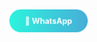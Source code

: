 
<style>
.btn-rainbow {
  padding: 12px 28px;
  border-radius: 25px;
  background: linear-gradient(270deg, #ff0080, #7928ca, #2afadf);
  background-size: 600% 600%;
  color: white;
  font-weight: bold;
  text-decoration: none;
  animation: rainbow 3s ease infinite;
}
@keyframes rainbow {
  0% { background-position: 0% 50% }
  50% { background-position: 100% 50% }
  100% { background-position: 0% 50% }
}
</style>

<a class="btn-rainbow" href="https://wa.me/502XXXXXXXX" target="_blank">💬 WhatsApp</a>
